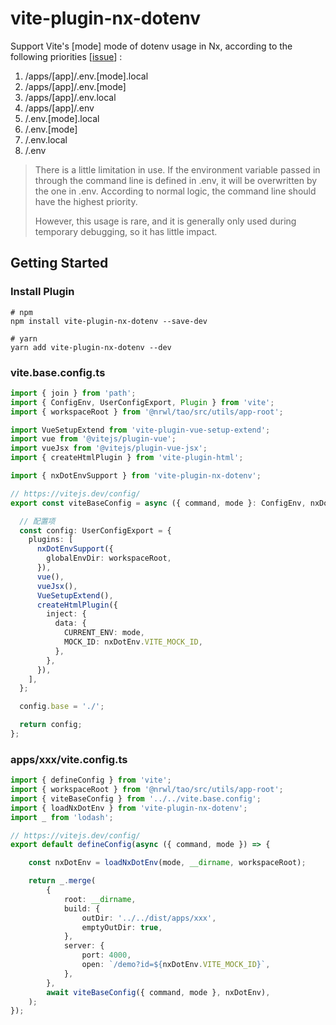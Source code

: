 # vite-plugin-nx-dotenv

Support Vite's [mode] mode of dotenv usage in Nx, according to the following priorities [[issue](https://github.com/ZachJW34/nx-plus/issues/239)] :

1. /apps/[app]/.env.[mode].local
2. /apps/[app]/.env.[mode]
3. /apps/[app]/.env.local
4. /apps/[app]/.env
5. /.env.[mode].local
6. /.env.[mode]
7. /.env.local
8. /.env

> There is a little limitation in use. If the environment variable passed in through the command line is defined in .env, it will be overwritten by the one in .env. According to normal logic, the command line should have the highest priority.
> 
> However, this usage is rare, and it is generally only used during temporary debugging, so it has little impact.

## Getting Started

### Install Plugin

```shell
# npm
npm install vite-plugin-nx-dotenv --save-dev

# yarn
yarn add vite-plugin-nx-dotenv --dev
```

### vite.base.config.ts

```typescript
import { join } from 'path';
import { ConfigEnv, UserConfigExport, Plugin } from 'vite';
import { workspaceRoot } from '@nrwl/tao/src/utils/app-root';

import VueSetupExtend from 'vite-plugin-vue-setup-extend';
import vue from '@vitejs/plugin-vue';
import vueJsx from '@vitejs/plugin-vue-jsx';
import { createHtmlPlugin } from 'vite-plugin-html';

import { nxDotEnvSupport } from 'vite-plugin-nx-dotenv';

// https://vitejs.dev/config/
export const viteBaseConfig = async ({ command, mode }: ConfigEnv, nxDotEnv: any) => {

  // 配置项
  const config: UserConfigExport = {
    plugins: [
      nxDotEnvSupport({
        globalEnvDir: workspaceRoot,
      }),
      vue(),
      vueJsx(),
      VueSetupExtend(),
      createHtmlPlugin({
        inject: {
          data: {
            CURRENT_ENV: mode,
            MOCK_ID: nxDotEnv.VITE_MOCK_ID,
          },
        },
      }),
    ],
  };

  config.base = './';

  return config;
};

```

### apps/xxx/vite.config.ts

```typescript
import { defineConfig } from 'vite';
import { workspaceRoot } from '@nrwl/tao/src/utils/app-root';
import { viteBaseConfig } from '../../vite.base.config';
import { loadNxDotEnv } from 'vite-plugin-nx-dotenv';
import _ from 'lodash';

// https://vitejs.dev/config/
export default defineConfig(async ({ command, mode }) => {

    const nxDotEnv = loadNxDotEnv(mode, __dirname, workspaceRoot);

    return _.merge(
        {
            root: __dirname,
            build: {
                outDir: '../../dist/apps/xxx',
                emptyOutDir: true,
            },
            server: {
                port: 4000,
                open: `/demo?id=${nxDotEnv.VITE_MOCK_ID}`,
            },
        },
        await viteBaseConfig({ command, mode }, nxDotEnv),
    );
});


```

